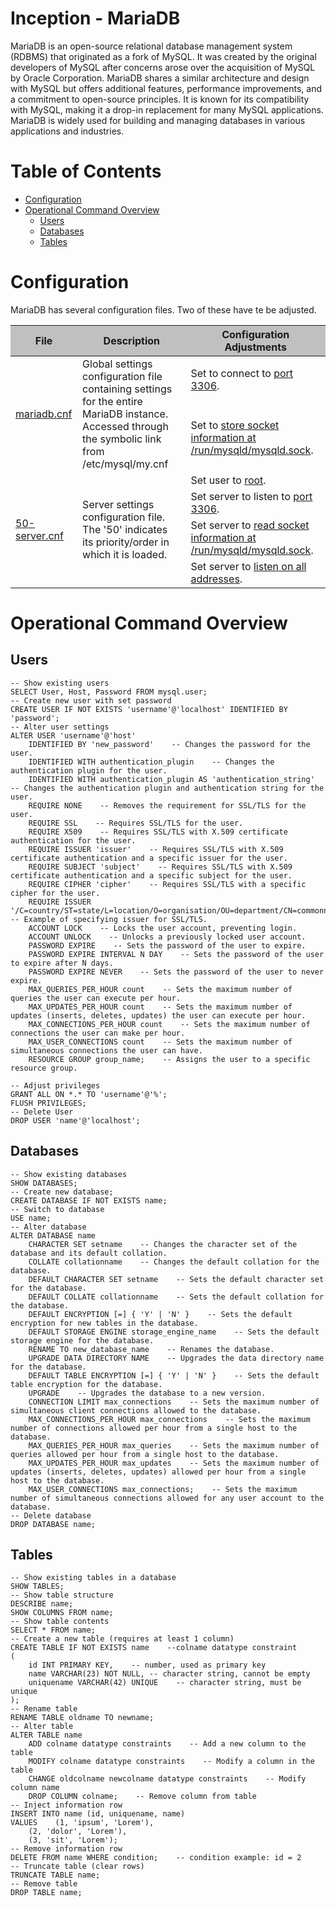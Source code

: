 # Inception - MariaDB
MariaDB is an open-source relational database management system (RDBMS) that originated as a fork of MySQL. It was created by the original developers of MySQL after concerns arose over the acquisition of MySQL by Oracle Corporation. MariaDB shares a similar architecture and design with MySQL but offers additional features, performance improvements, and a commitment to open-source principles. It is known for its compatibility with MySQL, making it a drop-in replacement for many MySQL applications. MariaDB is widely used for building and managing databases in various applications and industries.

# Table of Contents
- [Configuration](#configuration)
- [Operational Command Overview](#operational-command-overview)
	- [Users](#users)
	- [Databases](#databases)
	- [Tables](#tables)

# Configuration
MariaDB has several configuration files. Two of these have te be adjusted.
<table>
	<thead style="background-color: #C0C0C0;">
		<tr>
			<th>File</th>
			<th>Description</th>
			<th>Configuration Adjustments</th>
		</tr>
	</thead>
	<tbody>
		<tr>
			<td rowspan=2><a href="conf/mariadb.conf" target="_blank">mariadb.cnf</a></td>
			<td rowspan=2>Global settings configuration file containing settings for the entire MariaDB instance.<br>
			Accessed through the symbolic link from /etc/mysql/my.cnf</td>
			<td>Set to connect to <a href="conf/mariadb.conf#L24" target="_blank">port 3306</a>.</td>
		</tr>
		<tr><td>Set to <a href="conf/mariadb.conf#L25" target="_blank">store socket information at /run/mysqld/mysqld.sock</a>.</td></tr>
		<tr>
			<td rowspan=4><a href="conf/50-server.conf" target="_blank">50-server.cnf</a></td>
			<td rowspan=4>Server settings configuration file. The '50' indicates its priority/order in which it is loaded.</td>
			<td>Set user to <a href="conf/50-server.conf#L15" target="_blank">root</a>.</td>
		</tr>
		<tr><td>Set server to listen to <a href="conf/50-server.conf#L23" target="_blank">port 3306</a>.</td></tr>
		<tr><td>Set server to <a href="conf/50-server.conf#L24" target="_blank">read socket information at /run/mysqld/mysqld.sock</a>.</td></tr>
		<tr><td>Set server to <a href="conf/50-server.conf#L33" target="_blank">listen on all addresses</a>.</td></tr>
	</tbody>
</table>

# Operational Command Overview
## Users
```mysql
-- Show existing users
SELECT User, Host, Password FROM mysql.user;
-- Create new user with set password
CREATE USER IF NOT EXISTS 'username'@'localhost' IDENTIFIED BY 'password';
-- Alter user settings
ALTER USER 'username'@'host'
    IDENTIFIED BY 'new_password'    -- Changes the password for the user.
    IDENTIFIED WITH authentication_plugin    -- Changes the authentication plugin for the user.
    IDENTIFIED WITH authentication_plugin AS 'authentication_string'    -- Changes the authentication plugin and authentication string for the user.
    REQUIRE NONE    -- Removes the requirement for SSL/TLS for the user.
    REQUIRE SSL    -- Requires SSL/TLS for the user.
    REQUIRE X509    -- Requires SSL/TLS with X.509 certificate authentication for the user.
    REQUIRE ISSUER 'issuer'    -- Requires SSL/TLS with X.509 certificate authentication and a specific issuer for the user.
    REQUIRE SUBJECT 'subject'    -- Requires SSL/TLS with X.509 certificate authentication and a specific subject for the user.
    REQUIRE CIPHER 'cipher'    -- Requires SSL/TLS with a specific cipher for the user.
    REQUIRE ISSUER '/C=country/ST=state/L=location/O=organisation/OU=department/CN=commonname/emailAddress=email@address.com'    -- Example of specifying issuer for SSL/TLS.
    ACCOUNT LOCK    -- Locks the user account, preventing login.
    ACCOUNT UNLOCK    -- Unlocks a previously locked user account.
    PASSWORD EXPIRE    -- Sets the password of the user to expire.
    PASSWORD EXPIRE INTERVAL N DAY    -- Sets the password of the user to expire after N days.
    PASSWORD EXPIRE NEVER    -- Sets the password of the user to never expire.
    MAX_QUERIES_PER_HOUR count    -- Sets the maximum number of queries the user can execute per hour.
    MAX_UPDATES_PER_HOUR count    -- Sets the maximum number of updates (inserts, deletes, updates) the user can execute per hour.
    MAX_CONNECTIONS_PER_HOUR count    -- Sets the maximum number of connections the user can make per hour.
    MAX_USER_CONNECTIONS count    -- Sets the maximum number of simultaneous connections the user can have.
    RESOURCE GROUP group_name;    -- Assigns the user to a specific resource group.

-- Adjust privileges
GRANT ALL ON *.* TO 'username'@'%';
FLUSH PRIVILEGES;
-- Delete User
DROP USER 'name'@'localhost';
```

## Databases
```mysql
-- Show existing databases
SHOW DATABASES;
-- Create new database;
CREATE DATABASE IF NOT EXISTS name;
-- Switch to database
USE name;
-- Alter database
ALTER DATABASE name
    CHARACTER SET setname    -- Changes the character set of the database and its default collation.
    COLLATE collationname    -- Changes the default collation for the database.
    DEFAULT CHARACTER SET setname    -- Sets the default character set for the database.
    DEFAULT COLLATE collationname    -- Sets the default collation for the database.
    DEFAULT ENCRYPTION [=] { 'Y' | 'N' }    -- Sets the default encryption for new tables in the database.
    DEFAULT STORAGE ENGINE storage_engine_name    -- Sets the default storage engine for the database.
    RENAME TO new_database_name    -- Renames the database.
    UPGRADE DATA DIRECTORY NAME    -- Upgrades the data directory name for the database.
    DEFAULT TABLE ENCRYPTION [=] { 'Y' | 'N' }    -- Sets the default table encryption for the database.
    UPGRADE    -- Upgrades the database to a new version.
    CONNECTION LIMIT max_connections    -- Sets the maximum number of simultaneous client connections allowed to the database.
    MAX_CONNECTIONS_PER_HOUR max_connections    -- Sets the maximum number of connections allowed per hour from a single host to the database.
    MAX_QUERIES_PER_HOUR max_queries    -- Sets the maximum number of queries allowed per hour from a single host to the database.
    MAX_UPDATES_PER_HOUR max_updates    -- Sets the maximum number of updates (inserts, deletes, updates) allowed per hour from a single host to the database.
    MAX_USER_CONNECTIONS max_connections;    -- Sets the maximum number of simultaneous connections allowed for any user account to the database.
-- Delete database
DROP DATABASE name;
```

## Tables
```mysql
-- Show existing tables in a database
SHOW TABLES;
-- Show table structure
DESCRIBE name;
SHOW COLUMNS FROM name;
-- Show table contents
SELECT * FROM name;
-- Create a new table (requires at least 1 column)
CREATE TABLE IF NOT EXISTS name    --colname datatype constraint
(
    id INT PRIMARY KEY,    -- number, used as primary key
    name VARCHAR(23) NOT NULL, -- character string, cannot be empty
    uniquename VARCHAR(42) UNIQUE    -- character string, must be unique
);
-- Rename table
RENAME TABLE oldname TO newname;
-- Alter table
ALTER TABLE name
    ADD colname datatype constraints    -- Add a new column to the table
    MODIFY colname datatype constraints    -- Modify a column in the table
    CHANGE oldcolname newcolname datatype constraints    -- Modify column name
    DROP COLUMN colname;    -- Remove column from table
-- Inject information row
INSERT INTO name (id, uniquename, name)
VALUES    (1, 'ipsum', 'Lorem'),
    (2, 'dolor', 'Lorem'),
    (3, 'sit', 'Lorem');
-- Remove information row
DELETE FROM name WHERE condition;    -- condition example: id = 2
-- Truncate table (clear rows)
TRUNCATE TABLE name;
-- Remove table
DROP TABLE name;
```
